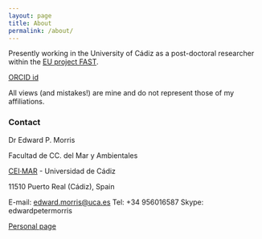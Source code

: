 ```yaml
---
layout: page
title: About
permalink: /about/
---
```


Presently working in the University of Cádiz as a post-doctoral researcher within the [EU project FAST](http://www.fast-space-project.eu).

[ORCID id](http://orcid.org/0000-0002-5011-6744)

All views (and mistakes!) are mine and do not represent those of my affiliations.

### Contact

Dr Edward P. Morris

Facultad de CC. del Mar y Ambientales

[CEI·MAR](http://www.campusdelmar.es) - Universidad de Cádiz

11510 Puerto Real (Cádiz), Spain

E-mail: [edward.morris@uca.es](mailto:edward.morris@uca.es) Tel: +34 956016587 Skype: edwardpetermorris

[Personal page](http://rnm214.uca.es/CV/emorris/cvepmorris)
